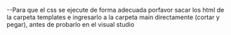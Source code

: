 --Para que el css se ejecute de forma adecuada porfavor sacar los html de la carpeta templates e ingresarlo a la carpeta main directamente (cortar y pegar), antes de probarlo en el visual studio 
